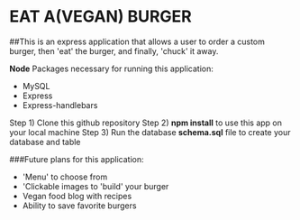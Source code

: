# EAT A(VEGAN) BURGER
##This is an express application that allows a user to order a custom burger, then 'eat' the burger, and finally, 'chuck' it away.

**Node** Packages necessary for running this application: 

* MySQL
* Express
* Express-handlebars

Step 1) Clone this github repository
Step 2) **npm install** to use this app on your local machine
Step 3) Run the database **schema.sql** file to create your database and table

###Future plans for this application:

* 'Menu' to choose from
* 'Clickable images to 'build' your burger
* Vegan food blog with recipes
* Ability to save favorite burgers

